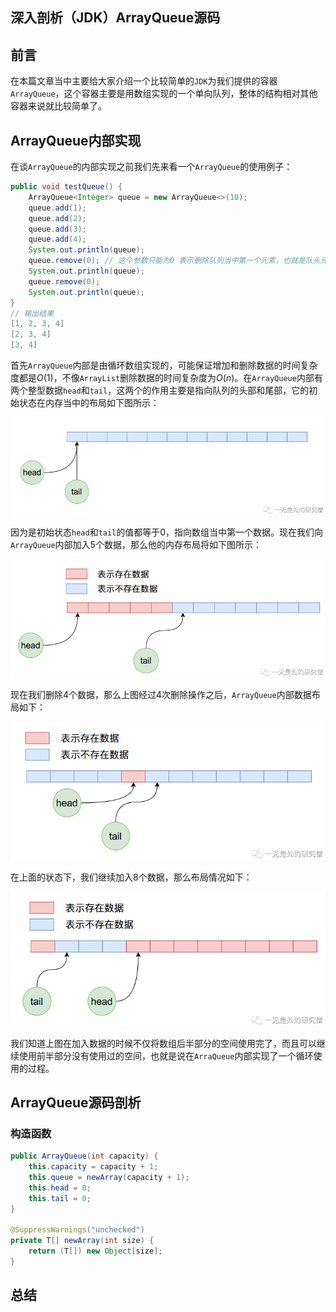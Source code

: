 ## 深入剖析（JDK）ArrayQueue源码

## 前言

在本篇文章当中主要给大家介绍一个比较简单的`JDK`为我们提供的容器`ArrayQueue`，这个容器主要是用数组实现的一个单向队列，整体的结构相对其他容器来说就比较简单了。

## ArrayQueue内部实现

在谈`ArrayQueue`的内部实现之前我们先来看一个`ArrayQueue`的使用例子：

```java
public void testQueue() {
    ArrayQueue<Integer> queue = new ArrayQueue<>(10);
    queue.add(1);
    queue.add(2);
    queue.add(3);
    queue.add(4);
    System.out.println(queue);
    queue.remove(0); // 这个参数只能为0 表示删除队列当中第一个元素，也就是队头元素
    System.out.println(queue);
    queue.remove(0);
    System.out.println(queue);
}
// 输出结果
[1, 2, 3, 4]
[2, 3, 4]
[3, 4]
```



首先`ArrayQueue`内部是由循环数组实现的，可能保证增加和删除数据的时间复杂度都是$O(1)$，不像`ArrayList`删除数据的时间复杂度为$O(n)$。在`ArrayQueue`内部有两个整型数据`head`和`tail`，这两个的作用主要是指向队列的头部和尾部，它的初始状态在内存当中的布局如下图所示：

<img src="../images/arraydeque/24.png" alt="24" style="zoom:80%;" />

因为是初始状态`head`和`tail`的值都等于0，指向数组当中第一个数据。现在我们向`ArrayQueue`内部加入5个数据，那么他的内存布局将如下图所示：

<img src="../images/arraydeque/26.png" alt="24" style="zoom:80%;" />

现在我们删除4个数据，那么上图经过4次删除操作之后，`ArrayQueue`内部数据布局如下：

<img src="../images/arraydeque/27.png" alt="24" style="zoom:80%;" />

在上面的状态下，我们继续加入8个数据，那么布局情况如下：

<img src="../images/arraydeque/28.png" alt="24" style="zoom:80%;" />

我们知道上图在加入数据的时候不仅将数组后半部分的空间使用完了，而且可以继续使用前半部分没有使用过的空间，也就是说在`ArraQueue`内部实现了一个循环使用的过程。

## ArrayQueue源码剖析

### 构造函数

```java
public ArrayQueue(int capacity) {
    this.capacity = capacity + 1;
    this.queue = newArray(capacity + 1);
    this.head = 0;
    this.tail = 0;
}

@SuppressWarnings("unchecked")
private T[] newArray(int size) {
    return (T[]) new Object[size];
}
```



## 总结



